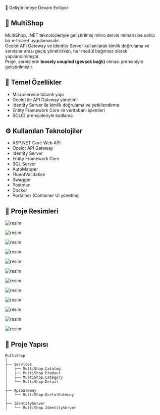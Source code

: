 🚧 Geliştirilmeye Devam Ediliyor
## 🛒 MultiShop

MultiShop, .NET teknolojileriyle geliştirilmiş mikro servis mimarisine sahip bir e-ticaret uygulamasıdır.  
Ocelot API Gateway ve Identity Server kullanılarak kimlik doğrulama ve servisler arası geçiş yönetilirken, her modül bağımsız olarak yapılandırılmıştır.  
Proje, servislerin **loosely coupled (gevşek bağlı)** olması prensibiyle geliştirilmiştir.

## 🚀 Temel Özellikler

- Microservice tabanlı yapı
- Ocelot ile API Gateway yönetimi
- Identity Server ile kimlik doğrulama ve yetkilendirme
- Entity Framework Core ile veritabanı işlemleri
- SOLID prensipleriyle kodlama

## ⚙️ Kullanılan Teknolojiler

- ASP.NET Core Web API  
- Ocelot API Gateway  
- Identity Server 
- Entity Framework Core  
- SQL Server  
- AutoMapper  
- FluentValidation  
- Swagger  
- Postman
- Docker
- Portainer (Container UI yönetimi)  

## 📸 Proje Resimleri

![resim](readmeImage/1.png)

![resim](readmeImage/2.png)

![resim](readmeImage/3.png)

![resim](readmeImage/4.png)

![resim](readmeImage/5.png)

![resim](readmeImage/6.png)

![resim](readmeImage/7.png)

![resim](readmeImage/8.png)

![resim](readmeImage/9.png)

![resim](readmeImage/10.png)

![resim](readmeImage/11.png)

![resim](readmeImage/12.png)

## 📁 Proje Yapısı

```text
MultiShop
│
├── Services
│   ├── MultiShop.Catalog
│   ├── MultiShop.Product
│   ├── MultiShop.Category
│   └── MultiShop.Detail
│
├── ApiGateway
│   └── MultiShop.OcelotGateway
│
├── IdentityServer
│   └── MultiShop.IdentityServer
